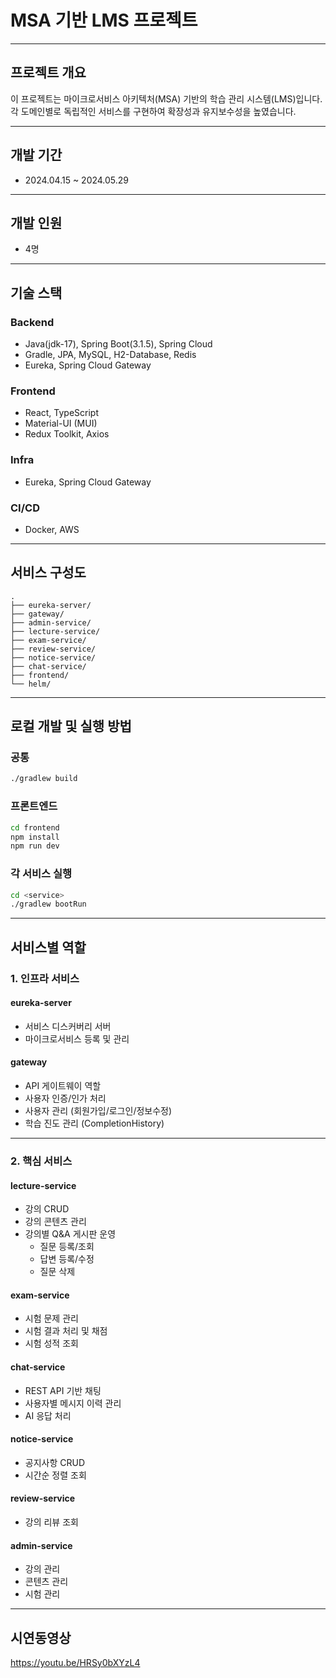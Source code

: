 # MSA 기반 LMS 프로젝트

---
## 프로젝트 개요
이 프로젝트는 마이크로서비스 아키텍처(MSA) 기반의 학습 관리 시스템(LMS)입니다. 각 도메인별로 독립적인 서비스를 구현하여 확장성과 유지보수성을 높였습니다.

---
## 개발 기간
- 2024.04.15 ~ 2024.05.29

---
## 개발 인원
- 4명

---
## 기술 스택

### Backend
- Java(jdk-17), Spring Boot(3.1.5), Spring Cloud
- Gradle, JPA, MySQL, H2-Database, Redis
- Eureka, Spring Cloud Gateway

### Frontend
- React, TypeScript
- Material-UI (MUI)
- Redux Toolkit, Axios

### Infra
- Eureka, Spring Cloud Gateway

### CI/CD 
- Docker, AWS

---
## 서비스 구성도

```
.
├── eureka-server/
├── gateway/
├── admin-service/
├── lecture-service/
├── exam-service/
├── review-service/
├── notice-service/
├── chat-service/
├── frontend/
└── helm/
```

---
## 로컬 개발 및 실행 방법

### 공통
```bash
./gradlew build
```

### 프론트엔드
```bash
cd frontend
npm install
npm run dev
```

### 각 서비스 실행
```bash
cd <service>
./gradlew bootRun
```

---
## 서비스별 역할

### 1. 인프라 서비스
#### eureka-server
- 서비스 디스커버리 서버
- 마이크로서비스 등록 및 관리

#### gateway
- API 게이트웨이 역할
- 사용자 인증/인가 처리
- 사용자 관리 (회원가입/로그인/정보수정)
- 학습 진도 관리 (CompletionHistory)

---
### 2. 핵심 서비스
#### lecture-service
- 강의 CRUD
- 강의 콘텐츠 관리
- 강의별 Q&A 게시판 운영
  - 질문 등록/조회
  - 답변 등록/수정
  - 질문 삭제

#### exam-service
- 시험 문제 관리
- 시험 결과 처리 및 채점
- 시험 성적 조회

#### chat-service
- REST API 기반 채팅
- 사용자별 메시지 이력 관리
- AI 응답 처리

#### notice-service
- 공지사항 CRUD
- 시간순 정렬 조회

#### review-service
- 강의 리뷰 조회

#### admin-service
- 강의 관리
- 콘텐츠 관리
- 시험 관리

---
## 시연동영상
https://youtu.be/HRSy0bXYzL4
